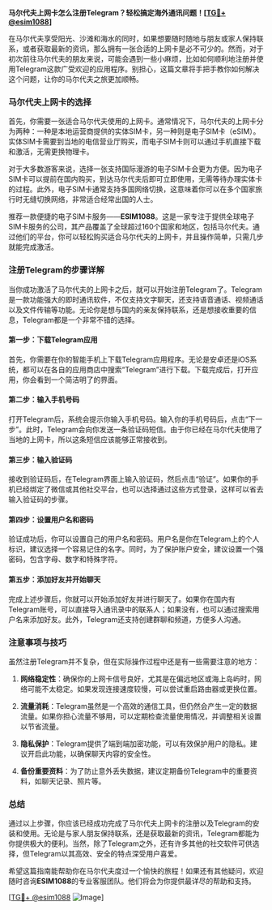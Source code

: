 **马尔代夫上网卡怎么注册Telegram？轻松搞定海外通讯问题！[[TG💪+ @esim1088](https://t.me/s/esim1088)]**

在马尔代夫享受阳光、沙滩和海水的同时，如果想要随时随地与朋友或家人保持联系，或者获取最新的资讯，那么拥有一张合适的上网卡是必不可少的。然而，对于初次前往马尔代夫的朋友来说，可能会遇到一些小麻烦，比如如何顺利地注册并使用Telegram这款广受欢迎的应用程序。别担心，这篇文章将手把手教你如何解决这个问题，让你的马尔代夫之旅更加顺畅。

### 马尔代夫上网卡的选择

首先，你需要一张适合马尔代夫使用的上网卡。通常情况下，马尔代夫的上网卡分为两种：一种是本地运营商提供的实体SIM卡，另一种则是电子SIM卡（eSIM）。实体SIM卡需要到当地的电信营业厅购买，而电子SIM卡则可以通过手机直接下载和激活，无需更换物理卡。

对于大多数游客来说，选择一张支持国际漫游的电子SIM卡会更为方便。因为电子SIM卡可以提前在国内购买，到达马尔代夫后即可立即使用，无需等待办理实体卡的过程。此外，电子SIM卡通常支持多国网络切换，这意味着你可以在多个国家旅行时无缝切换网络，非常适合经常出国的人士。

推荐一款便捷的电子SIM卡服务——**ESIM1088**。这是一家专注于提供全球电子SIM卡服务的公司，其产品覆盖了全球超过160个国家和地区，包括马尔代夫。通过他们的平台，你可以轻松购买适合马尔代夫的上网卡，并且操作简单，只需几步就能完成激活。

### 注册Telegram的步骤详解

当你成功激活了马尔代夫的上网卡之后，就可以开始注册Telegram了。Telegram是一款功能强大的即时通讯软件，不仅支持文字聊天，还支持语音通话、视频通话以及文件传输等功能。无论你是想与国内的亲友保持联系，还是想接收重要的信息，Telegram都是一个非常不错的选择。

#### 第一步：下载Telegram应用

首先，你需要在你的智能手机上下载Telegram应用程序。无论是安卓还是iOS系统，都可以在各自的应用商店中搜索“Telegram”进行下载。下载完成后，打开应用，你会看到一个简洁明了的界面。

#### 第二步：输入手机号码

打开Telegram后，系统会提示你输入手机号码。输入你的手机号码后，点击“下一步”。此时，Telegram会向你发送一条验证码短信。由于你已经在马尔代夫使用了当地的上网卡，所以这条短信应该能够正常接收到。

#### 第三步：输入验证码

接收到验证码后，在Telegram界面上输入验证码，然后点击“验证”。如果你的手机已经绑定了微信或其他社交平台，也可以选择通过这些方式登录，这样可以省去输入验证码的步骤。

#### 第四步：设置用户名和密码

验证成功后，你可以设置自己的用户名和密码。用户名是你在Telegram上的个人标识，建议选择一个容易记住的名字。同时，为了保护账户安全，建议设置一个强密码，包含字母、数字和特殊字符。

#### 第五步：添加好友并开始聊天

完成上述步骤后，你就可以开始添加好友并进行聊天了。如果你在国内有Telegram账号，可以直接导入通讯录中的联系人；如果没有，也可以通过搜索用户名来添加好友。此外，Telegram还支持创建群聊和频道，方便多人沟通。

### 注意事项与技巧

虽然注册Telegram并不复杂，但在实际操作过程中还是有一些需要注意的地方：

1. **网络稳定性**：确保你的上网卡信号良好，尤其是在偏远地区或海上岛屿时，网络可能不太稳定。如果发现连接速度较慢，可以尝试重启路由器或更换位置。

2. **流量消耗**：Telegram虽然是一个高效的通信工具，但仍然会产生一定的数据流量。如果你担心流量不够用，可以定期检查流量使用情况，并调整相关设置以节省流量。

3. **隐私保护**：Telegram提供了端到端加密功能，可以有效保护用户的隐私。建议开启此功能，以确保聊天内容的安全性。

4. **备份重要资料**：为了防止意外丢失数据，建议定期备份Telegram中的重要资料，如聊天记录、照片等。

### 总结

通过以上步骤，你应该已经成功完成了马尔代夫上网卡的注册以及Telegram的安装和使用。无论是与家人朋友保持联系，还是获取最新的资讯，Telegram都能为你提供极大的便利。当然，除了Telegram之外，还有许多其他的社交软件可供选择，但Telegram以其高效、安全的特点深受用户喜爱。

希望这篇指南能帮助你在马尔代夫度过一个愉快的旅程！如果还有其他疑问，欢迎随时咨询**ESIM1088**的专业客服团队。他们将会为你提供最详尽的帮助和支持。

[[TG💪+ @esim1088](https://t.me/s/esim1088) ![Image](https://i.postimg.cc/4NQfJmqS/Snipaste-2025-05-13-00-14-12.png)]